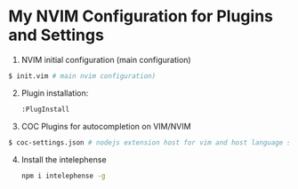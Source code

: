 # My NVIM Configuration for Plugins and Settings
1. NVIM initial configuration (main configuration)

  ```sh
  $ init.vim # main nvim configuration)
  ```

2. Plugin installation:

	```sh
	:PlugInstall
	```

3. COC Plugins for autocompletion on VIM/NVIM

  ```sh
  $ coc-settings.json # nodejs extension host for vim and host language servers
  ```
4. Install the intelephense

	```sh
	npm i intelephense -g
	```
